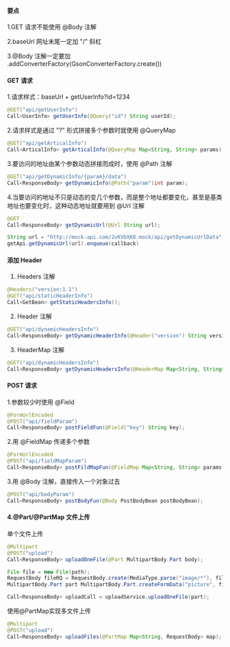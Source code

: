 #### 要点

1.GET 请求不能使用 @Body 注解

2.baseUrl 网址末尾一定加 "/" 斜杠

3.@Body 注解一定要加 .addConverterFactory(GsonConverterFactory.create())

#### GET 请求

1.请求样式：baseUrl + getUserInfo?id=1234

```java
@GET("api/getUserInfo")
Call<UserInfo> getUserInfo(@Query("id") String userId);
```

2.请求样式是通过 "?" 形式拼接多个参数时就使用 @QueryMap

```java
@GET("api/getArticalInfo")
Call<ArticalInfo> getArticalInfo(@QueryMap Map<String, String> params);
```

3.要访问的地址由某个参数动态拼接而成时，使用 @Path 注解

```java
@GET("api/getDynamicInfo/{param}/data")
Call<ResponseBody> getDynamicInfo(@Path("param")int param);
```

4.当要访问的地址不只是动态的变几个参数，而是整个地址都要变化，甚至是基类地址也要变化时，这种动态地址就要用到 @Url 注解

```java
@GET
Call<ResponseBody> getDynamicUrl(@Url String url);

String url = "http://mock-api.com/2vKVbXK8.mock/api/getDynamicUrlData"
getApi.getDynamicUrl(url).enqueue(callback)
```

#### 添加 Header 

1. Headers 注解

```java
@Headers("version:1.1")
@GET("api/staticHeaderInfo")
Call<GetBean> getStaticHeadersInfo();
```

2. Header 注解

```java
@GET("api/dynamicHeadersInfo")
Call<ResponseBody> getDynamicHeaderInfo(@Header("version") String version);
```

3. HeaderMap 注解

```java
@GET("api/dynamicHeadersInfo")
Call<ResponseBody> getDynamicHeadersInfo(@HeaderMap Map<String, String> headers);
```

#### POST 请求

1.参数较少时使用 @Field

```java
@FormUrlEncoded
@POST("api/fieldParam")
Call<ResponseBody> postFieldFun(@Field("key") String key);
```

2.用 @FieldMap 传递多个参数

```java
@FormUrlEncoded
@POST("api/fieldMapParam")
Call<ResponseBody> postFildMapFun(@FieldMap Map<String, String> params);
```

3.用 @Body 注解，直接传入一个对象过去

```java
@POST("api/bodyParam")
Call<ResponseBody> postBodyFun(@Body PostBodyBean postBodyBean);
```
#### 4.@Part/@PartMap 文件上传

单个文件上传

```java
@Multipart
@POST("upload")
Call<ResponseBody> uploadOneFile(@Part MultipartBody.Part body);

File file = new File(path);
RequestBody fileRQ = RequestBody.create(MediaType.parse("image/*"), file);
MultipartBody.Part part MultipartBody.Part.createFormData("picture", file.getName(), fileRQ);

Call<ResponseBody> uploadCall = uploadService.uploadOneFile(part);
```

使用@PartMap实现多文件上传

```java
@Multipart
@POST("upload")
Call<ResponseBody> uploadFiles(@PartMap Map<String, RequestBody> map);
```


